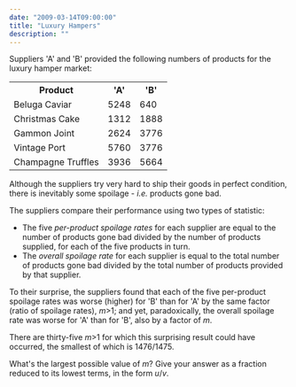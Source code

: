 ```yaml
---
date: "2009-03-14T09:00:00"
title: "Luxury Hampers"
description: ""
---
```


<p>Suppliers 'A' and 'B' provided the following numbers of products for the luxury hamper market:</p>
<p></p><center><table class="p236"><tr><th>Product</th><th style="text-align:center;">'A'</th><th style="text-align:center;">'B'</th></tr><tr><td>Beluga Caviar</td><td>5248</td><td>640</td></tr><tr><td>Christmas Cake</td><td>1312</td><td>1888</td></tr><tr><td>Gammon Joint</td><td>2624</td><td>3776</td></tr><tr><td>Vintage Port</td><td>5760</td><td>3776</td></tr><tr><td>Champagne Truffles</td><td>3936</td><td>5664</td></tr></table></center>
<p>Although the suppliers try very hard to ship their goods in perfect condition, there is inevitably some spoilage - <i>i.e.</i> products gone bad.</p>
<p>The suppliers compare their performance using two types of statistic:</p><ul><li>The five <i>per-product spoilage rates</i> for each supplier are equal to the number of products gone bad divided by the number of products supplied, for each of the five products in turn.</li>
<li>The <i>overall spoilage rate</i> for each supplier is equal to the total number of products gone bad divided by the total number of products provided by that supplier.</li></ul><p>To their surprise, the suppliers found that each of the five per-product spoilage rates was worse (higher) for 'B' than for 'A' by the same factor (ratio of spoilage rates), <var>m</var>&gt;1; and yet, paradoxically, the overall spoilage rate was worse for 'A' than for 'B', also by a factor of <var>m</var>.</p>
<p>There are thirty-five <var>m</var>&gt;1 for which this surprising result could have occurred, the smallest of which is 1476/1475.</p>
<p>What's the largest possible value of <var>m</var>?
Give your answer as a fraction reduced to its lowest terms, in the form <var>u</var>/<var>v</var>.</p>

